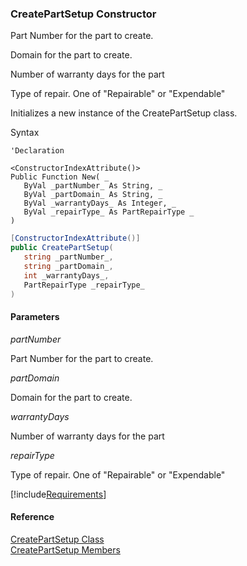 ﻿### CreatePartSetup Constructor

Part Number for the part to create.

Domain for the part to create.

Number of warranty days for the part

Type of repair. One of "Repairable" or "Expendable"

Initializes a new instance of the CreatePartSetup class.

Syntax

```vbnet
'Declaration

<ConstructorIndexAttribute()>
Public Function New( _
   ByVal _partNumber_ As String, _
   ByVal _partDomain_ As String, _
   ByVal _warrantyDays_ As Integer, _
   ByVal _repairType_ As PartRepairType _
)
```

```csharp
[ConstructorIndexAttribute()]
public CreatePartSetup( 
   string _partNumber_,
   string _partDomain_,
   int _warrantyDays_,
   PartRepairType _repairType_
)
```

#### Parameters

_partNumber_

Part Number for the part to create.

_partDomain_

Domain for the part to create.

_warrantyDays_

Number of warranty days for the part

_repairType_

Type of repair. One of "Repairable" or "Expendable"

[!include[Requirements](../partials/requirements.md)]

#### Reference

[CreatePartSetup Class](FChoice.Toolkits.Clarify~FChoice.Toolkits.Clarify.Interfaces.CreatePartSetup.md)  
[CreatePartSetup Members](FChoice.Toolkits.Clarify~FChoice.Toolkits.Clarify.Interfaces.CreatePartSetup_members.md)